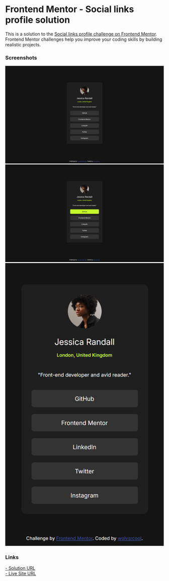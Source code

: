 # Frontend Mentor - Social links profile solution

This is a solution to the [Social links profile challenge on Frontend Mentor](https://www.frontendmentor.io/challenges/social-links-profile-UG32l9m6dQ). Frontend Mentor challenges help you improve your coding skills by building realistic projects.

### Screenshots

![](./screenshots/desktop.png)
![](./screenshots/active-state.png)
![](./screenshots/mobile.png)

### Links

[- Solution URL](https://github.com/wolvsrcool/Frontend-Mentor/tree/master/social-links-profile-main)<br />
[- Live Site URL](https://wolvsrcool.github.io/Frontend-Mentor/social-links-profile-main/index.html)
